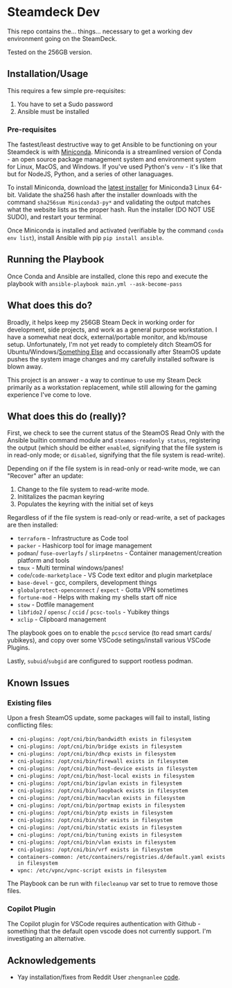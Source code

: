 # Steamdeck Dev

This repo contains the... things... necessary to get a working dev environment going on the SteamDeck.

Tested on the 256GB version.

## Installation/Usage

This requires a few simple pre-requisites:

1. You have to set a Sudo password
2. Ansible must be installed

### Pre-requisites

The fastest/least destructive way to get Ansible to be functioning on your Steamdeck is with [Miniconda](https://docs.conda.io/en/latest/miniconda.html). Miniconda is a streamlined version of Conda - an open source package management system and environment system for Linux, MacOS, and Windows. If you've used Python's `venv` - it's like that but for NodeJS, Python, and a series of other lanaguages.

To install Miniconda, download the [latest installer](https://docs.conda.io/en/latest/miniconda.html#latest-miniconda-installer-links) for Miniconda3 Linux 64-bit. Validate the sha256 hash after the installer downloads with the command `sha256sum Miniconda3-py*` and validating the output matches what the website lists as the proper hash. Run the installer (DO NOT USE SUDO), and restart your terminal.

Once Miniconda is installed and activated (verifiable by the command `conda env list`), install Ansible with pip `pip install ansible`.

## Running the Playbook

Once Conda and Ansible are installed, clone this repo and execute the playbook with `ansible-playbook main.yml --ask-become-pass`

## What does this do?

Broadly, it helps keep my 256GB Steam Deck in working order for development, side projects, and work as a general purpose workstation. I have a somewhat neat dock, external/portable monitor, and kb/mouse setup. Unfortunately, I'm not yet ready to completely ditch SteamOS for Ubuntu/Windows/[Something Else](https://www.pcgamesn.com/steam-deck/apple-macos-7-mod) and occassionally after SteamOS update pushes the system image changes and my carefully installed software is blown away.

This project is an answer - a way to continue to use my Steam Deck primarily as a workstation replacement, while still allowing for the gaming experience I've come to love.

## What does this do (really)?

First, we check to see the current status of the SteamOS Read Only with the Ansible builtin command module and `steamos-readonly status`, registering the output (which should be either `enabled`, signifying that the file system is in read-only mode; or `disabled`, signifying that the file system is read-write).

Depending on if the file system is in read-only or read-write mode, we can "Recover" after an update:

1. Change to the file system to read-write mode.
2. Inititalizes the pacman keyring
3. Populates the keyring with the initial set of keys

Regardless of if the file system is read-only or read-write, a set of packages are then installed:

* `terraform` - Infrastructure as Code tool
* `packer` - Hashicorp tool for image management
* `podman`/ `fuse-overlayfs` / `slirp4netns` - Container management/creation platform and tools
* `tmux` - Multi terminal windows/panes!
* `code`/`code-marketplace` - VS Code text editor and plugin marketplace
* `base-devel` - gcc, compilers, development things
* `globalprotect-openconnect` / `expect` - Gotta VPN sometimes
* `fortune-mod` - Helps with making my shells start off nice
* `stow` - Dotfile management
* `libfido2` / `opensc` / `ccid` / `pcsc-tools` - Yubikey things
* `xclip` - Clipboard management

The playbook goes on to enable the `pcscd` service (to read smart cards/
yubikeys), and copy over some VSCode setings/install various VSCode Plugins.

Lastly, `subuid`/`subgid` are configured to support rootless podman.



## Known Issues

### Existing files

Upon a fresh SteamOS update, some packages will fail to install, listing conflicting files:

- `cni-plugins: /opt/cni/bin/bandwidth exists in filesystem`
- `cni-plugins: /opt/cni/bin/bridge exists in filesystem`
- `cni-plugins: /opt/cni/bin/dhcp exists in filesystem`
- `cni-plugins: /opt/cni/bin/firewall exists in filesystem`
- `cni-plugins: /opt/cni/bin/host-device exists in filesystem`
- `cni-plugins: /opt/cni/bin/host-local exists in filesystem`
- `cni-plugins: /opt/cni/bin/ipvlan exists in filesystem`
- `cni-plugins: /opt/cni/bin/loopback exists in filesystem`
- `cni-plugins: /opt/cni/bin/macvlan exists in filesystem`
- `cni-plugins: /opt/cni/bin/portmap exists in filesystem`
- `cni-plugins: /opt/cni/bin/ptp exists in filesystem`
- `cni-plugins: /opt/cni/bin/sbr exists in filesystem`
- `cni-plugins: /opt/cni/bin/static exists in filesystem`
- `cni-plugins: /opt/cni/bin/tuning exists in filesystem`
- `cni-plugins: /opt/cni/bin/vlan exists in filesystem`
- `cni-plugins: /opt/cni/bin/vrf exists in filesystem`
- `containers-common: /etc/containers/registries.d/default.yaml exists in filesystem`
- `vpnc: /etc/vpnc/vpnc-script exists in filesystem`

The Playbook can be run with `filecleanup` var set to true to remove those files.

### Copilot Plugin

The Copilot plugin for VSCode requires authentication with Github - something that the default open vscode does not currently support. I'm investigating an alternative.

## Acknowledgements

-  Yay installation/fixes from Reddit User `zhengnanlee` [code](https://pastebin.com/QG0eT6tH).
